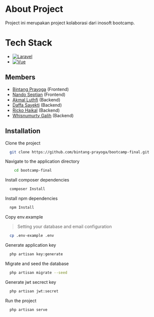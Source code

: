 # About Project

Project ini merupakan project kolaborasi dari inosoft bootcamp.

# Tech Stack

-   [![Laravel][laravel.com]][laravel-url]
-   [![Vue][vue.js]][vue-url]

## Members

-   [Bintang Prayoga](https://github.com/bintang-prayoga) (Frontend)
-   [Nando Septian](https://github.com/NandoCraz) (Frontend)
-   [Akmal Luthfi](https://www.github.com/akmalluthfi) (Backend)
-   [Daffa Sayekti](https://github.com/daffasayekti) (Backend)
-   [Ricko Haikal](https://github.com/rhaikal) (Backend)
-   [Whisnumurty Galih](https://github.com/whisnumurtyga) (Backend)

## Installation

Clone the project

```bash
  git clone https://github.com/bintang-prayoga/bootcamp-final.git
```

Navigate to the application directory

```bash
    cd bootcamp-final
```

Install composer dependencies

```bash
  composer Install
```

Install npm dependencies

```bash
  npm Install
```

Copy env.example

> Setting your database and email configuration

```bash
  cp .env-example .env
```

Generate application key

```bash
  php artisan key:generate
```

Migrate and seed the database

```bash
  php artisan migrate --seed
```

Generate jwt secrect key

```bash
  php artisan jwt:secret
```

Run the project

```bash
  php artisan serve
```

[laravel.com]: https://img.shields.io/badge/Laravel-FF2D20?style=for-the-badge&logo=laravel&logoColor=white
[laravel-url]: https://laravel.com
[vue.js]: https://img.shields.io/badge/Vue.js-35495E?style=for-the-badge&logo=vuedotjs&logoColor=4FC08D
[vue-url]: https://vuejs.org/
